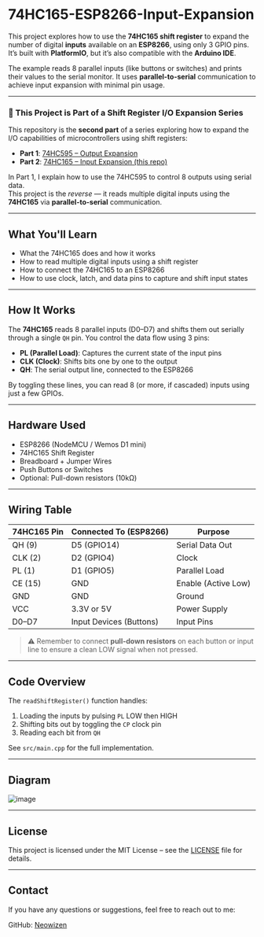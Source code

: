 # 74HC165-ESP8266-Input-Expansion

This project explores how to use the **74HC165 shift register** to expand the number of digital **inputs** available on an **ESP8266**, using only 3 GPIO pins. It’s built with **PlatformIO**, but it’s also compatible with the **Arduino IDE**.

The example reads 8 parallel inputs (like buttons or switches) and prints their values to the serial monitor. It uses **parallel-to-serial** communication to achieve input expansion with minimal pin usage.

---

### 🧩 This Project is Part of a Shift Register I/O Expansion Series

This repository is the **second part** of a series exploring how to expand the I/O capabilities of microcontrollers using shift registers:

- **Part 1**: [74HC595 – Output Expansion](https://github.com/Yamil-Serrano/74HC595-ESP8266-Output-Expansion)  
- **Part 2**: [74HC165 – Input Expansion (this repo)](https://github.com/Yamil-Serrano/74HC165-ESP8266-Input-Expansion)

In Part 1, I explain how to use the 74HC595 to control 8 outputs using serial data.  
This project is the *reverse* — it reads multiple digital inputs using the **74HC165** via **parallel-to-serial** communication.

---

## What You'll Learn

- What the 74HC165 does and how it works  
- How to read multiple digital inputs using a shift register  
- How to connect the 74HC165 to an ESP8266  
- How to use clock, latch, and data pins to capture and shift input states  

---

## How It Works

The **74HC165** reads 8 parallel inputs (D0–D7) and shifts them out serially through a single `QH` pin. You control the data flow using 3 pins:

- **PL (Parallel Load)**: Captures the current state of the input pins  
- **CLK (Clock)**: Shifts bits one by one to the output  
- **QH**: The serial output line, connected to the ESP8266

By toggling these lines, you can read 8 (or more, if cascaded) inputs using just a few GPIOs.

---

## Hardware Used

- ESP8266 (NodeMCU / Wemos D1 mini)  
- 74HC165 Shift Register  
- Breadboard + Jumper Wires  
- Push Buttons or Switches  
- Optional: Pull-down resistors (10kΩ)  

---

## Wiring Table

| 74HC165 Pin | Connected To (ESP8266) | Purpose         |
|-------------|-------------------------|-----------------|
| QH (9)      | D5 (GPIO14)             | Serial Data Out |
| CLK (2)     | D2 (GPIO4)              | Clock           |
| PL (1)      | D1 (GPIO5)              | Parallel Load   |
| CE (15)     | GND                     | Enable (Active Low) |
| GND         | GND                     | Ground          |
| VCC         | 3.3V or 5V              | Power Supply    |
| D0–D7       | Input Devices (Buttons) | Input Pins      |

> ⚠️ Remember to connect **pull-down resistors** on each button or input line to ensure a clean LOW signal when not pressed.

---

## Code Overview

The `readShiftRegister()` function handles:

1. Loading the inputs by pulsing `PL` LOW then HIGH  
2. Shifting bits out by toggling the `CP` clock pin  
3. Reading each bit from `QH`

See `src/main.cpp` for the full implementation.

---

## Diagram

![image](https://github.com/user-attachments/assets/7a26a4ef-fbca-4140-bd5b-d94dc830f609)



---

## License

This project is licensed under the MIT License – see the [LICENSE](LICENSE.md) file for details.

---

## Contact

If you have any questions or suggestions, feel free to reach out to me:

GitHub: [Neowizen](https://github.com/Yamil-Serrano)
